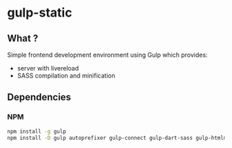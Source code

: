# gulp-static

## What ?
Simple frontend development environment using Gulp which provides:
* server with livereload
* SASS compilation and minification

## Dependencies
### NPM
```bash
npm install -g gulp
npm install -D gulp autoprefixer gulp-connect gulp-dart-sass gulp-htmlmin gulp-postcss
```
